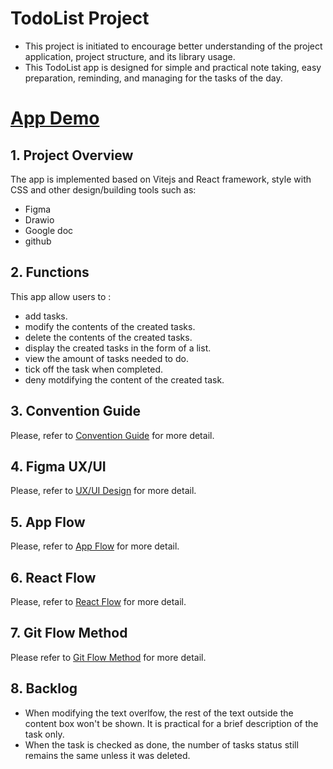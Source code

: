 # TodoList Project 
* This project is initiated to encourage better understanding of the project application, project structure, and its library usage.  
* This TodoList app is designed for simple and practical note taking, easy preparation, reminding, and managing for the tasks of the day.

# [App Demo](https://todolist-theta-puce.vercel.app/)

## 1. Project Overview
The app is implemented based on Vitejs and React framework, style with CSS and other design/building tools such as:
* Figma 
* Drawio
* Google doc
* github

## 2. Functions 
 This app allow users to :
- add tasks.
- modify the contents of the created tasks.
- delete the contents of the created tasks.
- display the created tasks in the form of a list.
- view the amount of tasks needed to do.
- tick off the task when completed. 
- deny motdifying the content of the created task. 

## 3. Convention Guide
Please, refer to [Convention Guide](https://docs.google.com/document/d/1NtNEuOJXdDEH7tYqWRRfo511oPXGJxyLsDcgiqa8E6A/edit) for more detail.

## 4. Figma UX/UI 
Please, refer to [UX/UI Design](https://www.figma.com/file/wF7CGY2asICwHsox5cCVqJ/TodoList-Drafting?type=design&mode=design&t=DVaVQtGlDyJocZMC-0) for more detail.
## 5. App Flow
Please, refer to [App Flow](https://app.diagrams.net/#G1-rkWxa7A2HwNDS-M-sUHxnHJK-CPXNLg) for more detail.

## 6. React Flow 
Please, refer to [React Flow](https://app.diagrams.net/#G1iAPcFE9ClSAcAKNVa4JBPOQmGDegUP8U) for more detail.
## 7. Git Flow Method
Please refer to [Git Flow Method](https://docs.google.com/document/d/1pXsvDflXpaz7naLe6q1B6rwuBCWStgou1aElVwOpyaY/edit) for more detail.



## 8. Backlog
- When modifying the text overlfow, the rest of the text outside the content box won't be shown. It is practical for a brief description of the task only.
- When the task is checked as done, the number of tasks status still remains the same unless it was deleted. 






